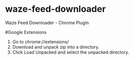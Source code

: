# waze-feed-downloader
Waze Feed Downloader - Chrome Plugin

#Google Extensions
1. Go to chrome://extensions/
2. Download and unpack zip into a directory.
2. Click Load Unpacked and select the unpacked directory.


